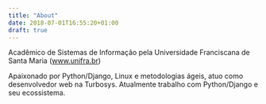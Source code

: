 ```yaml
---
title: "About"
date: 2018-07-01T16:55:20+01:00
draft: true
---
```


Acadêmico de Sistemas de Informação pela Universidade Franciscana de
Santa Maria (www.unifra.br)

Apaixonado por Python/Django, Linux e metodologias ágeis, atuo como
desenvolvedor web na Turbosys. Atualmente trabalho com Python/Django e seu
ecossistema.